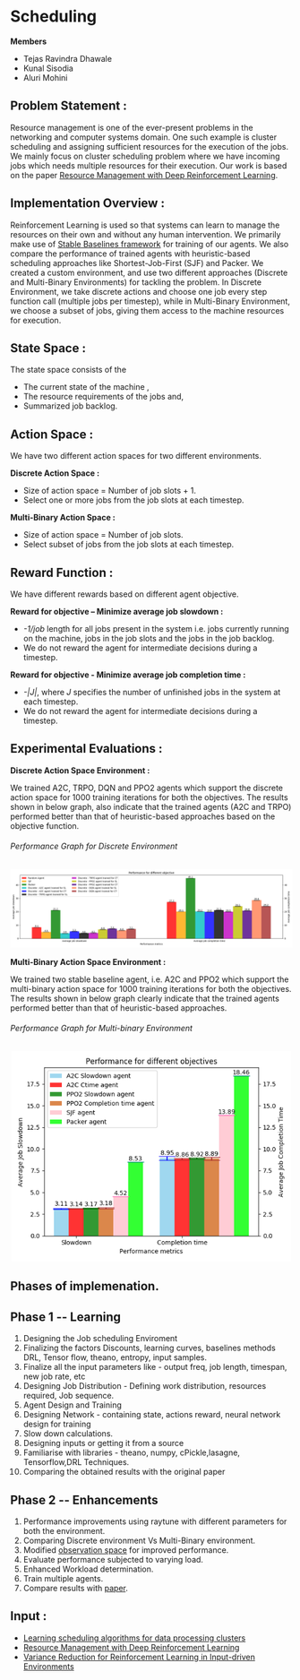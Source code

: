# Scheduling


**Members**

* Tejas Ravindra Dhawale
* Kunal Sisodia
* Aluri Mohini


## Problem Statement :

Resource management is one of the ever-present problems in the networking and computer systems domain. One such example is cluster scheduling and assigning sufficient resources for the execution of the jobs. We mainly focus on cluster scheduling problem where we have incoming jobs which needs multiple resources for their execution. Our work is based on the paper [Resource Management with Deep Reinforcement Learning](https://people.csail.mit.edu/alizadeh/papers/deeprm-hotnets16.pdf).

## Implementation Overview :

Reinforcement Learning is used so that systems can learn to manage the resources on their own and without any human intervention. We primarily make use of [Stable Baselines framework](https://stable-baselines.readthedocs.io/en/master/) for training of our agents. We
also compare the performance of trained agents with heuristic-based scheduling approaches like 
Shortest-Job-First (SJF) and Packer. We created a custom environment, and use two different approaches (Discrete and Multi-Binary Environments) for tackling the problem. In Discrete Environment, we take discrete
actions and choose one job every step function call (multiple jobs per timestep), while in Multi-Binary Environment, we choose a subset of jobs, giving them access to the machine resources for execution.

## State Space :

The state space consists of the 
* The current state of the machine ,
* The resource requirements of the jobs and,
* Summarized job backlog.

## Action Space :

We have two different action spaces for two different environments.

**Discrete Action Space :**
* Size of action space =  Number of job slots + 1.
* Select one or more jobs from the job slots at each timestep.

**Multi-Binary Action Space :**
* Size of action space =  Number of job slots.
* Select subset of jobs from the job slots at each timestep.

## Reward Function :

We have different rewards based on different agent objective. 

**Reward for objective – Minimize average job slowdown :**
* *-1/job* length for all jobs present in the system i.e. jobs currently running on the 
machine, jobs in the job slots and the jobs in the job backlog.
* We do not reward the agent for intermediate decisions during a timestep.

**Reward for objective - Minimize average job completion time :**
* *-|J|*, where *J* specifies the number of unfinished jobs in the system at each timestep.
* We do not reward the agent for intermediate decisions during a timestep.

## Experimental Evaluations :

**Discrete Action Space Environment :**

We trained A2C, TRPO, DQN and PPO2 agents which support the discrete action space for 1000 training iterations for both the objectives. The results shown in below graph, also indicate that the trained agents (A2C and TRPO) performed better than that of heuristic-based approaches based on the objective function.

###### Performance Graph for Discrete Environment
<p align="center">
<img src="src/Phase2/Discrete_DeepRM/output/run/Performance.png" alt="Performance Graph Discrete Environment"/>
</p>

**Multi-Binary Action Space Environment :**

We trained two stable baseline agent, i.e. A2C and PPO2 which support the multi-binary action
space for 1000 training iterations for both the objectives. The results shown in below graph
clearly indicate that the trained agents performed better than that of heuristic-based approaches.

###### Performance Graph for Multi-binary Environment
<p align="center">
<img src="src/Phase2/MultiBinary_DeepRM/workspace/MultiBinary/Performance.png" alt="Performance Graph Multi-binary Environment" width="500"/>
</p>


## Phases of implemenation. 

## Phase 1 -- Learning

1) Designing the Job scheduling Enviroment
2) Finalizing the factors Discounts, learning curves, baselines methods DRL, Tensor flow, theano, entropy, input samples.
3) Finalize all the input parameters like - output freq, job length, timespan, new job rate, etc
4) Designing Job Distribution - Defining work distribution, resources required, Job sequence.
5) Agent Design and Training
6) Designing Network - containing state, actions reward, neural network design for training
7) Slow down calculations.
8) Designing inputs or getting it from a source
9) Familiarise with libraries - theano, numpy, cPickle,lasagne, Tensorflow,DRL Techniques.
10) Comparing the obtained results with the original paper

## Phase 2 -- Enhancements 

1) Performance improvements using raytune with different parameters for both the environment.
2) Comparing Discrete environment Vs Multi-Binary environment.
3) Modified [observation space](https://github.com/CN-UPB/pg-aicon/blob/master/Scheduling/documentation/Employing_Reinforcement_Learning_Algorithms_to_solve_Cluster_Scheduling_Problem.pdf) for improved performance.
4) Evaluate performance subjected to varying load.
5) Enhanced Workload determination.
6) Train multiple agents.
7) Compare results with [paper](https://people.csail.mit.edu/alizadeh/papers/deeprm-hotnets16.pdf).

## Input :

* [Learning scheduling algorithms for data processing clusters](https://web.mit.edu/decima/content/sigcomm-2019.pdf)
* [Resource Management with Deep Reinforcement Learning](https://people.csail.mit.edu/alizadeh/papers/deeprm-hotnets16.pdf)
* [Variance Reduction for Reinforcement Learning in Input-driven Environments](https://people.csail.mit.edu/malte/pub/papers/2019-iclr-variance.pdf)
